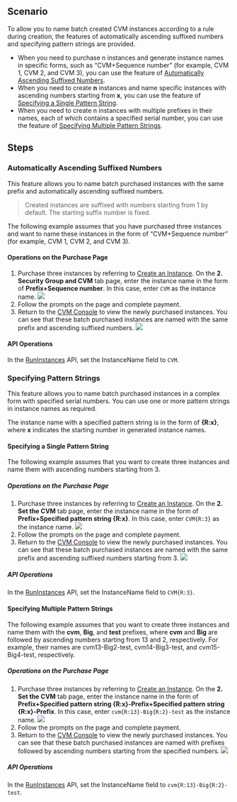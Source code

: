 ## Scenario

To allow you to name batch created CVM instances according to a rule during creation, the features of automatically ascending suffixed numbers and specifying pattern strings are provided.

- When you need to purchase n instances and generate instance names in specific forms, such as “CVM+Sequence number” (for example, CVM 1, CVM 2, and CVM 3), you can use the feature of [Automatically Ascending Suffixed Numbers](#AutoAscending).
- When you need to create **n** instances and name specific instances with ascending numbers starting from **x**, you can use the feature of [Specifying a Single Pattern String](#SpecifySingleString).
- When you need to create n instances with multiple prefixes in their names, each of which contains a specified serial number, you can use the feature of [Specifying Multiple Pattern Strings](#SpecifyMultipleStrings).


## Steps

<span id="AutoAscending"></span>
### Automatically Ascending Suffixed Numbers

This feature allows you to name batch purchased instances with the same prefix and automatically ascending suffixed numbers.
>Created instances are suffixed with numbers starting from 1 by default. The starting suffix number is fixed.
>
The following example assumes that you have purchased three instances and want to name these instances in the form of “CVM+Sequence number” (for example, CVM 1, CVM 2, and CVM 3).

#### Operations on the Purchase Page

1. Purchase three instances by referring to [Create an Instance](http://intl.cloud.tencent.com/document/product/213/4855). On the **2. Security Group and CVM** tab page, enter the instance name in the form of **Prefix+Sequence number**. In this case, enter `CVM` as the instance name.
![](https://main.qcloudimg.com/raw/9815074c0fde0f3dbc7f0b9f4504d7e3.png)
2. Follow the prompts on the page and complete payment.
3. Return to the [CVM Console](https://console.cloud.tencent.com/cvm/index) to view the newly purchased instances. You can see that these batch purchased instances are named with the same prefix and ascending suffixed numbers.
![](https://main.qcloudimg.com/raw/34057be61529702cc287db4a971865d3.png)

#### API Operations

In the [RunInstances](https://intl.cloud.tencent.com/document/api/213/15730) API, set the InstanceName field to `CVM`.

### Specifying Pattern Strings

This feature allows you to name batch purchased instances in a complex form with specified serial numbers. You can use one or more pattern strings in instance names as required.

The instance name with a specified pattern string is in the form of **{R:x}**, where **x** indicates the starting number in generated instance names.

<span id="SpecifySingleString"></span>
#### Specifying a Single Pattern String

The following example assumes that you want to create three instances and name them with ascending numbers starting from 3.

##### Operations on the Purchase Page

1. Purchase three instances by referring to [Create an Instance](http://intl.cloud.tencent.com/document/product/213/4855). On the **2. Set the CVM** tab page, enter the instance name in the form of **Prefix+Specified pattern string {R:x}**. In this case, enter `CVM{R:3}` as the instance name.
![](https://main.qcloudimg.com/raw/1b06d1bdf95e10afdd7dfde39e3a7e11.png)
2. Follow the prompts on the page and complete payment.
3. Return to the [CVM Console](https://console.cloud.tencent.com/cvm/index) to view the newly purchased instances. You can see that these batch purchased instances are named with the same prefix and ascending suffixed numbers starting from 3.
![](https://main.qcloudimg.com/raw/69d59d2523a9fc27a5b58d61070cfe21.png)

##### API Operations

In the [RunInstances](https://intl.cloud.tencent.com/document/api/213/15730) API, set the InstanceName field to `CVM{R:3}`.

<span id="SpecifyMultipleStrings"></span>
#### Specifying Multiple Pattern Strings

The following example assumes that you want to create three instances and name them with the **cvm**, **Big**, and **test** prefixes, where **cvm** and **Big** are followed by ascending numbers starting from 13 and 2, respectively. For example, their names are cvm13-Big2-test, cvm14-Big3-test, and cvm15-Big4-test, respectively.

##### Operations on the Purchase Page

1. Purchase three instances by referring to [Create an Instance](http://intl.cloud.tencent.com/document/product/213/4855). On the **2. Set the CVM** tab page, enter the instance name in the form of **Prefix+Specified pattern string {R:x}-Prefix+Specified pattern string {R:x}-Prefix**. In this case, enter `cvm{R:13}-Big{R:2}-test` as the instance name.
![](https://main.qcloudimg.com/raw/6704d8309016c2406c51d3a3b99b6883.png)
2. Follow the prompts on the page and complete payment.
3. Return to the [CVM Console](https://console.cloud.tencent.com/cvm/index) to view the newly purchased instances. You can see that these batch purchased instances are named with prefixes followed by ascending numbers starting from the specified numbers.
![](https://main.qcloudimg.com/raw/2d6980c90ab552c911bdf16197c685f9.png)

##### API Operations

In the [RunInstances](https://intl.cloud.tencent.com/document/api/213/15730) API, set the InstanceName field to `cvm{R:13}-Big{R:2}-test`.

